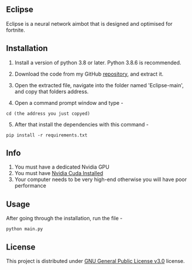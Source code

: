 ## Eclipse

Eclipse is a neural network aimbot that is designed and optimised for fortnite.

## Installation

1. Install a version of python 3.8 or later. Python 3.8.6 is recommended.

2. Download the code from my GitHub [repository](https://github.com/Beck-Bjella/Eclipse/), and extract it.

3. Open the extracted file, navigate into the folder named 'Eclipse-main', and copy that folders address.
  
5. Open a command prompt window and type -

```
cd (the address you just copyed)
```

5. After that install the dependencies with this command -

```
pip install -r requirements.txt
```

## Info
1. You must have a dedicated Nvidia GPU
2. You must have [Nvidia Cuda Installed](https://developer.nvidia.com/cuda-downloads?target_os=Windows)
3. Your computer needs to be very high-end otherwise you will have poor performance

## Usage 

After going through the installation, run the file - 

```
python main.py
```

## License

This project is distributed under [GNU General Public License v3.0](https://github.com/Beck-Bjella/Eclipse/blob/main/LICENSE) license.
